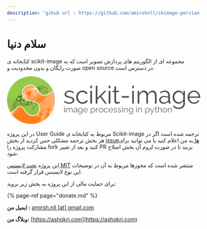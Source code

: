```yaml
---
description: 'gihub url : https://github.com/amirshnll/skimage-persian-userguide'
---
```


# سلام دنیا

کتابخانه ی scikit-image مجموعه ای از الگوریتم های پردازش تصویر است که به صورت رایگان و بدون محدودیت و open source در دسترس است.

![scikit-image Logo](.gitbook/assets/logo.png)

در این پروژه User Guide مربوط به کتابخانه ی Scikit-image ترجمه شده است اگر در هر بخش ترجمه مشکلی حس کردید از بخش [issueها ](https://github.com/amirshnll/skimage-persian-userguide/issues)به من اعلام کنید یا می توانید برای مشارکت پروژه را fork کنید و بعد از تغییر PR بزنید تا در صورت لزوم آن بخش اصلاح شود.

این پروژه [تحت لایسنس MIT](https://github.com/amirshnll/skimage-persian-userguide/blob/main/LICENSE) منتشر شده است که مجوزها مربوط به آن در توضیحات این نوع لایسنس قرار گرفته است.

برای حمایت مالی از این پروژه به بخش زیر بروید:

{% page-ref page="donate.md" %}

**ایمیل من :** [amirsh.nll \[at\] gmail.com](mailto:amirsh.nll@gmail.com)

**وبلاگ من:** [https://ashokri.com](https://ashokri.com)

